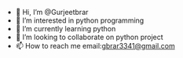 - 👋 Hi, I’m @Gurjeetbrar
- 👀 I’m interested in python programming
- 🌱 I’m currently learning python
- 💞️ I’m looking to collaborate on python project
- 📫 How to reach me email:gbrar3341@gmail.com

<!---
Gurjeetbrar/Gurjeetbrar is a ✨ special ✨ repository because its `README.md` (this file) appears on your GitHub profile.
You can click the Preview link to take a look at your changes.
--->

